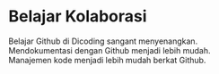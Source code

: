 # Belajar Kolaborasi
Belajar Github di Dicoding sangant menyenangkan.  
Mendokumentasi dengan Github menjadi lebih mudah.<br>
Manajemen kode menjadi lebih mudah berkat Github.
